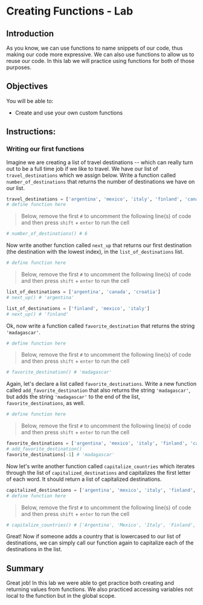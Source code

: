 
# Creating Functions - Lab

## Introduction

As you know, we can use functions to name snippets of our code, thus making our code more expressive. We can also use functions to allow us to reuse our code. In this lab we will practice using functions for both of those purposes.

## Objectives
You will be able to:
* Create and use your own custom functions

## Instructions: 
### Writing our first functions

Imagine we are creating a list of travel destinations -- which can really turn out to be a full time job if we like to travel. We have our list of `travel_destinations` which we assign below. Write a function called `number_of_destinations` that returns the number of destinations we have on our list.


```python
travel_destinations = ['argentina', 'mexico', 'italy', 'finland', 'canada', 'croatia']
# define function here
```

> Below, remove the first `#` to uncomment the following line(s) of code and then press `shift` + `enter` to run the cell


```python
# number_of_destinations() # 6
```

Now write another function called `next_up` that returns our first destination (the destination with the lowest index), in the `list_of_destinations` list.


```python
# define function here
```

> Below, remove the first `#` to uncomment the following line(s) of code and then press `shift` + `enter` to run the cell


```python
list_of_destinations = ['argentina', 'canada', 'croatia']
# next_up() # 'argentina'
```


```python
list_of_destinations = ['finland', 'mexico', 'italy']
# next_up() # 'finland'
```

Ok, now write a function called `favorite_destination` that returns the string `'madagascar'`.


```python
# define function here
```

> Below, remove the first `#` to uncomment the following line(s) of code and then press `shift` + `enter` to run the cell


```python
# favorite_destination() # 'madagascar'
```

Again, let's declare a list called `favorite_destinations`. Write a new function called `add_favorite_destination` that also returns the string `'madagascar'`, but adds the string `'madagascar'` to the end of the list, `favorite_destinations`, as well.


```python
# define function here
```

> Below, remove the first `#` to uncomment the following line(s) of code and then press `shift` + `enter` to run the cell


```python
favorite_destinations = ['argentina', 'mexico', 'italy', 'finland', 'canada', 'croatia']
# add_favorite_destination()
favorite_destinations[-1] # 'madagascar'
```

Now let's write another function called `capitalize_countries` which iterates through the list of `capitalized_destinations` and capitalizes the first letter of each word. It should return a list of capitalized destinations.


```python
capitalized_destinations = ['argentina', 'mexico', 'italy', 'finland', 'canada', 'croatia']
# define function here
```

> Below, remove the first `#` to uncomment the following line(s) of code and then press `shift` + `enter` to run the cell


```python
# capitalize_countries() # ['Argentina', 'Mexico', 'Italy', 'Finland', 'Canada', 'Croatia']
```

Great! Now if someone adds a country that is lowercased to our list of destinations, we can simply call our function again to capitalize each of the destinations in the list.

## Summary

Great job! In this lab we were able to get practice both creating and returning values from functions. We also practiced accessing variables not local to the function but in the global scope.
